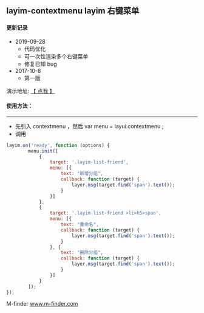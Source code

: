layim-contextmenu layim 右键菜单
----

#### 更新记录
* 2019-09-28
	* 代码优化
	* 可一次性渲染多个右键菜单
	* 修复已知 bug
* 2017-10-8
	* 第一版

演示地址: [【 点我 】](https://www.m-finder.com/im)


#### 使用方法：
----
* 先引入 contextmenu ，然后 var menu = layui.contextmenu ;
* 调用
```javascript
layim.on('ready', function (options) {
        menu.init([
			{
				target: '.layim-list-friend',
				menu: [{
					text: "新增分组",
					callback: function (target) {
						layer.msg(target.find('span').text());
					}
				}]
			},
			{
				target: '.layim-list-friend >li>h5>span',
				menu: [{
					text: "重命名",
					callback: function (target) {
						layer.msg(target.find('span').text());
					}
				}, {
					text: "删除分组",
					callback: function (target) {
						layer.msg(target.find('span').text());
					}
				}]
			}
		]);
});
```

M-finder
www.m-finder.com
